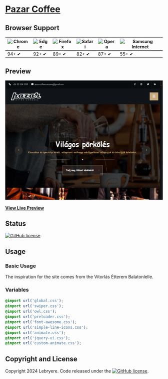 # [Pazar Coffee](https://lebryere.github.io/Vitorlas-etterem/)

## Browser Support

![Chrome](https://raw.githubusercontent.com/alrra/browser-logos/master/src/chrome/chrome_48x48.png) | ![Edge](https://raw.githubusercontent.com/alrra/browser-logos/master/src/edge/edge_48x48.png) | ![Firefox](https://raw.githubusercontent.com/alrra/browser-logos/master/src/firefox/firefox_48x48.png) | ![Safari](https://raw.githubusercontent.com/alrra/browser-logos/master/src/safari/safari_48x48.png) | ![Opera](https://raw.githubusercontent.com/alrra/browser-logos/master/src/opera/opera_48x48.png) | ![Samsung Internet](https://raw.githubusercontent.com/alrra/browser-logos/master/src/samsung-internet/samsung-internet_48x48.png)
--- | --- | --- | --- | --- | --- |
94+ ✔ | 92+ ✔ | 89+ ✔ | 82+ ✔ | 87+ ✔ | 55+ ✔ |

## Preview

[![Resume Preview](preview.jpg)](https://lebryere.github.io/Vitorlas-etterem/)

**[View Live Preview](https://lebryere.github.io/Vitorlas-etterem/)**

## Status

[![GitHub license](https://img.shields.io/badge/license-MIT-green?&style=plastic)](https://raw.githubusercontent.com/LeBryere/Vitorlas-etterem/master/LICENSE).

## Usage

### Basic Usage


The inspiration for the site comes from the Vitorlás Étterem Balatonlelle.

### Variables
```css
@import url('global.css');
@import url('swiper.css');
@import url('owl.css');
@import url('preloader.css');
@import url('font-awesome.css');
@import url('simple-line-icons.css');
@import url('animate.css');
@import url('jquery-ui.css');
@import url('custom-animate.css');
```

## Copyright and License

Copyright 2024 Lebryere. Code released under the [![GitHub license](https://img.shields.io/badge/license-MIT-green?&style=plastic)](https://raw.githubusercontent.com/LeBryere/Vitorlas-etteremmaster/LICENSE).
